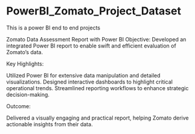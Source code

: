 # PowerBI_Zomato_Project_Dataset
This is a power BI end to end projects

Zomato Data Assessment Report with Power BI
Objective:
Developed an integrated Power BI report to enable swift and efficient evaluation of Zomato’s data.

Key Highlights:

Utilized Power BI for extensive data manipulation and detailed visualizations.
Designed interactive dashboards to highlight critical operational trends.
Streamlined reporting workflows to enhance strategic decision-making.

Outcome:

Delivered a visually engaging and practical report, helping Zomato derive actionable insights from their data.
